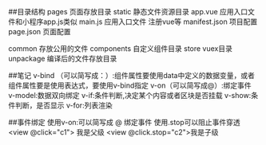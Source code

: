 ##目录结构
pages 页面存放目录
static 静态文件资源目录
app.vue 应用入口文件和小程序app.js类似
main.js 应用入口文件 注册vue等
manifest.json 项目配置
page.json 页面配置

common 存放公用的文件
components 自定义组件目录
store vuex目录
unpackage 编译后的文件存放目录

##笔记
v-bind （可以简写成：）:组件属性要使用data中定义的数据变量，或者组件属性要是使用表达式，要使用v-bind指定
v-on（可以简写成@）:绑定事件
v-model:数据双向绑定
v-if:条件判断,决定某个内容或者区块是否挂载
v-show:条件判断，是否显示
v-for:列表渲染

##事件绑定
使用v-on:可以简写成 @ 绑定事件 使用.stop可以阻止事件穿透
<view @click="c1">
		我是父级
		<view @click.stop="c2">我是子级</view>
</view>